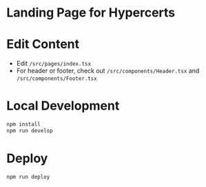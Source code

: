 # Landing Page for Hypercerts


# Edit Content
* Edit `/src/pages/index.tsx`
* For header or footer, check out `/src/components/Header.tsx` and  `/src/components/Footer.tsx`

# Local Development
```sh
npm install
npm run develop
```

# Deploy
```sh
npm run deploy
```